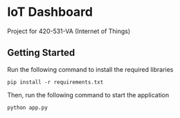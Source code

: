 # IoT Dashboard
Project for 420-531-VA (Internet of Things)

## Getting Started
Run the following command to install the required libraries
```
pip install -r requirements.txt
```

Then, run the following command to start the application
```
python app.py
```